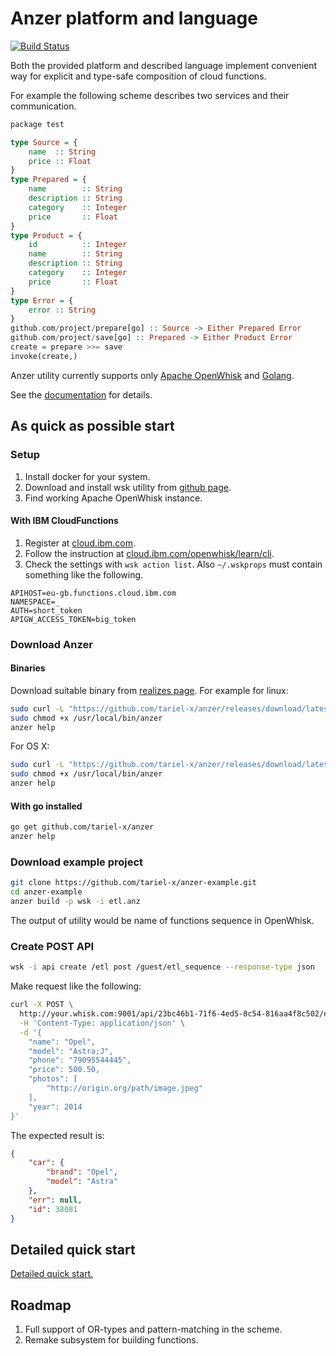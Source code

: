 # Anzer platform and language

[![Build Status](https://travis-ci.org/tariel-x/anzer.svg?branch=master)](https://travis-ci.org/tariel-x/anzer)

Both the provided platform and described language implement 
convenient way for explicit and type-safe composition of cloud functions.

For example the following scheme describes two services and 
their communication.

```haskell
package test

type Source = {
    name  :: String
    price :: Float
}
type Prepared = {
    name        :: String
    description :: String
    category    :: Integer
    price       :: Float
}
type Product = {
    id          :: Integer
    name        :: String
    description :: String
    category    :: Integer
    price       :: Float
}
type Error = {
    error :: String
}
github.com/project/prepare[go] :: Source -> Either Prepared Error
github.com/project/save[go] :: Prepared -> Either Product Error
create = prepare >>= save
invoke(create,)
```

Anzer utility currently supports only [Apache OpenWhisk](http://openwhisk.apache.org/) and [Golang](https://golang.org/).

See the [documentation](./doc/README.md) for details.

## As quick as possible start

### Setup

1. Install docker for your system.
2. Download and install wsk utility from [github page](https://github.com/apache/incubator-openwhisk-cli/releases).
3. Find working Apache OpenWhisk instance.

#### With IBM CloudFunctions

1. Register at [cloud.ibm.com](https://cloud.ibm.com).
2. Follow the instruction at [cloud.ibm.com/openwhisk/learn/cli](https://cloud.ibm.com/openwhisk/learn/cli).
3. Check the settings with `wsk action list`. Also `~/.wskprops` must contain something like the following.
```
APIHOST=eu-gb.functions.cloud.ibm.com
NAMESPACE=_
AUTH=short_token
APIGW_ACCESS_TOKEN=big_token
```

### Download Anzer

#### Binaries

Download suitable binary from [realizes page](https://github.com/tariel-x/anzer/releases).
For example for linux:

```bash
sudo curl -L "https://github.com/tariel-x/anzer/releases/download/latest/linux_amd64_anzer" -o /usr/local/bin/anzer
sudo chmod +x /usr/local/bin/anzer
anzer help
```

For OS X:

```bash
sudo curl -L "https://github.com/tariel-x/anzer/releases/download/latest/darwin_amd64_anzer" -o /usr/local/bin/anzer
sudo chmod +x /usr/local/bin/anzer
anzer help
```


#### With go installed

```bash
go get github.com/tariel-x/anzer
anzer help
```

### Download example project

```bash
git clone https://github.com/tariel-x/anzer-example.git
cd anzer-example
anzer build -p wsk -i etl.anz
```

The output of utility would be name of functions sequence in OpenWhisk.

### Create POST API

```bash
wsk -i api create /etl post /guest/etl_sequence --response-type json
```

Make request like the following:

```bash
curl -X POST \
  http://your.whisk.com:9001/api/23bc46b1-71f6-4ed5-8c54-816aa4f8c502/etl \
  -H 'Content-Type: application/json' \
  -d '{
    "name": "Opel",
    "model": "Astra;J",
    "phone": "79095544445",
    "price": 500.50,
    "photos": [
    	"http://origin.org/path/image.jpeg"	
    ],
    "year": 2014
}'
```

The expected result is:

```json
{
    "car": {
        "brand": "Opel",
        "model": "Astra"
    },
    "err": null,
    "id": 38081
}
```

## Detailed quick start

[Detailed quick start.](./doc/en/Quickstart.md)

## Roadmap

1. Full support of OR-types and pattern-matching in the scheme.
2. Remake subsystem for building functions.
